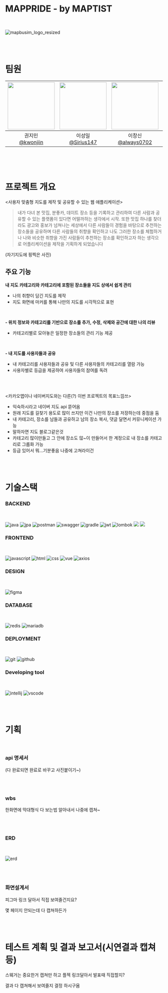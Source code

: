 # MAPPRIDE - by MAPTIST
<br>

![mapbusim_logo_resized](https://github.com/user-attachments/assets/0d400c83-0645-4262-a42f-95163a2db7bb)

<br><br>

# 팀원

|<img src="https://avatars.githubusercontent.com/kwonjiin" width="150" height="150"/>|<img src="https://avatars.githubusercontent.com/Sirius147" width="150" height="150"/>|<img src="https://avatars.githubusercontent.com/always0702" width="150" height="150"/>|<img src="https://avatars.githubusercontent.com/ChaGyoungtae" width="150" height="150"/>|<img src="https://avatars.githubusercontent.com/yujinchoi2030" width="150" height="150"/>|
|:-:|:-:|:-:|:-:|:-:|
|권지민<br/>[@kwonjiin](https://github.com/kwonjiin)|이성일<br/>[@Sirius147](https://github.com/Sirius147)|이창신<br/>[@always0702](https://github.com/always0702)|차경태<br/>[@ChaGyoungtae](https://github.com/ChaGyoungtae)|최유진<br/>[@yujinchoi2030](https://github.com/yujinchoi2030)|

<br><br><br>

# 프로젝트 개요

<사용자 맞춤형 지도를 제작 및 공유할 수 있는 웹 애플리케이션>

> 내가 다녀 본 맛집, 분좋카, 데이트 장소 등을 기록하고 관리하여 다른 사람과 공유할 수 있는 플랫폼이 있다면 어떨까하는 생각에서 시작.
> 또한 맛집 하나를 찾더라도 광고와 홍보가 넘쳐나는 세상에서 다른 사람들이 경험을 바탕으로 추천하는 장소들을 공유하며
> 다른 사람들의 취향을 확인하고 나도 그러한 장소를 체험하거나
> 나와 비슷한 취향을 가진 사람들이 추천하는 장소를 확인하고자 하는 생각으로 어플리케이션을 제작을 기획하게 되었습니다

>>> 


(자기지도에 핑찍은 사진)

## 주요 기능

**내 지도 카테고리와 카테고리에 포함된 장소들을 지도 상에서 쉽게 관리**

* 나의 취향이 담긴 지도를 제작
* 지도 화면에 마커를 통해 나만의 지도를 시각적으로 표현

<br>

**- 위치 정보와 카테고리를 기반으로 장소를 추가, 수정, 삭제와 공간에 대한 나의 리뷰**

* 카테고리별로 모아놓은 일정한 장소들의 관리 기능 제공

<br>

**- 내 지도를 사용자들과 공유**

* 내 카테고리를 사용자들과 공유 및 다른 사용자들의 카테고리를 열람 가능
* 사용자별로 등급을 제공하여 사용자들의 참여를 독려

<br>


<br>

<카카오맵이나 네이버지도와는 다른(?) 이번 프로젝트의 목표느낌쓰>

- 익숙하시라고 네이버 지도 api 뜯어옴
- 원래 지도를 길찾기 용도로 많이 쓰지만 이건 나만의 장소를 저장하는데 중점을 둠
- 내 카테고리, 장소를 남들과 공유하고 남의 장소 복사, 댓글 달면서 커뮤니케이션 가능
- 말하자면 지도 블로그같은것
- 카테고리 많이만들고 그 안에 장소도 많~이 만들어서 한 계정으로 내 장소를 카테고리로 그룹화 가능
- 등급 있어서 뭐...기분좋음 나중에 고쳐라이건

<br><br>



# 기술스택


### BACKEND

<br>

![java](https://github.com/user-attachments/assets/a9cd03e7-07d6-477e-b3dd-32e7a6ae1e08) ![jpa](https://github.com/user-attachments/assets/dd9fdaec-6850-4401-9c67-af2da34ddf5d) ![postman](https://github.com/user-attachments/assets/4bcd5043-6841-4cd1-b864-dec4dc39f918) ![swagger](https://github.com/user-attachments/assets/607806d1-b228-4d6a-8a87-45c60ccecc8d) ![gradle](https://github.com/user-attachments/assets/3e2aecfc-6ca4-4c16-b05a-857ea967c265) ![jwt](https://github.com/user-attachments/assets/3e2aecfc-6ca4-4c16-b05a-857ea967c265) ![lombok](https://github.com/user-attachments/assets/1369e5f7-ef44-40d8-9502-188ccc257b89)
<img src="https://img.shields.io/badge/SpringBoot-10B146?style=for-the-badge&logo=SpringBoot&logoColor=white">
<img src="https://img.shields.io/badge/SpringSecurity-3B66BC?style=for-the-badge&logo=SpringSecurity&logoColor=white">


### FRONTEND

<br>

![javascript](https://github.com/user-attachments/assets/8f53173c-875e-4499-a047-0179e78bb4c9)
![html](https://github.com/user-attachments/assets/9b137699-cac1-4ae0-a9de-3a96df93a570)
![css](https://github.com/user-attachments/assets/8f95dd27-a602-41e1-9693-dd92bd45a1c3)
![vue](https://github.com/user-attachments/assets/89ddc02d-b904-4ab8-a51e-dbcb3511274f)
![axios](https://github.com/user-attachments/assets/e83b6c8a-b20f-4582-8526-51feb9899f46)

### DESIGN

<br>

![figma](https://github.com/user-attachments/assets/49ff7e95-8ab9-4130-ae90-975236ef14f8)

### DATABASE

<br>

![redis](https://github.com/user-attachments/assets/df929d81-ce2f-4853-97fd-cdf7bf45907e) ![mariadb](https://github.com/user-attachments/assets/19a0ad09-804d-4303-80bd-32cafdae0e6f)

### DEPLOYMENT

<br>

![git](https://github.com/user-attachments/assets/d04521ee-046d-41dd-ac18-1b7f40dd38ed) ![github](https://github.com/user-attachments/assets/6e0d5234-61c3-4fda-80b4-c54f7b058b57)
 
 ### Developing tool

<br>

![intellij](https://github.com/user-attachments/assets/25d426ed-e30e-4619-9968-11375adba8b9) ![vscode](https://github.com/user-attachments/assets/c9563ad4-0d59-4647-a204-bbedf1ba9479) 


<br><br>


# 기획 

<br>

### api 명세서

(다 완료되면 완료로 바꾸고 사진붙이기~)

<br><br>

### wbs

한화면에 막대형식 다 보는법 알아내서 나중에 캡쳐~

<br><br>

### ERD
<br>

![erd](https://github.com/user-attachments/assets/b857a80d-a35c-4338-a02c-6b4876890baf)

<br><br>


### 화면설계서 

피그마 링크 달아서 직접 보여줄건지요?

몇 페이지 안되는데 다 캡쳐하든가

<br><br>

# 테스트 계획 및 결과 보고서(시연결과 캡쳐등)


스웨거는 중요한거 캡쳐만 하고 플젝 링크달아서 발표때 직접할지?

결과 다 캡쳐해서 보여줄지 결정 하시구욤

